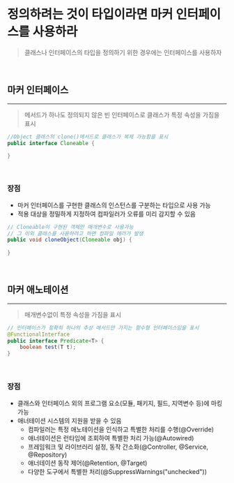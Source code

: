 # 정의하려는 것이 타입이라면 마커 인터페이스를 사용하라

> 클래스나 인터페이스의 타입을 정의하기 위한 경우에는 인터페이스를 사용하자

<br>

## 마커 인터페이스

---

> 메서드가 하나도 정의되지 않은 빈 인터페이스로 클래스가 특정 속성을 가짐을 표시

```java
//Object 클래스의 clone()메서드로 클래스가 복제 가능함을 표시
public interface Cloneable {

}
```

<br>

### 장점
 - 마커 인터페이스를 구현한 클래스의 인스턴스를 구분하는 타입으로 사용 가능
 - 적용 대상을 정밀하게 지정하여 컴파일러가 오류를 미리 감지할 수 있음

```java
// Cloneable이 구현된 객체만 매개변수로 사용가능
// 그 이외 클래스를 사용하려고 하면 컴파일 에러가 발생
public void cloneObject(Cloneable obj) {
    
}
```

<br>

## 마커 애노테이션

---

> 매개변수없이 특정 속성을 가짐을 표시

```java
// 인터페이스가 정확히 하나의 추상 메서드만 가지는 함수형 인터페이스임을 표시
@FunctionalInterface
public interface Predicate<T> {
    boolean test(T t);
}
```

<br>

### 장점
 - 클래스와 인터페이스 외의 프로그램 요소(모듈, 패키지, 필드, 지역변수 등)에 마킹 가능
 - 애너테이션 시스템의 지원을 받을 수 있음
    * 컴파일러는 특정 애노테이션을 인식하고 특별한 처리를 수행(@Override)
    * 애너테이션은 런타임에 조회하여 특별한 처리 가능(@Autowired)
    * 프레임워크 및 라이브러리 설정, 동작 간소화(@Controller, @Service, @Repository)
    * 애너테이션 동작 제어(@Retention, @Target)
    * 다양한 도구에서 특별한 처리(@SuppressWarnings("unchecked"))
